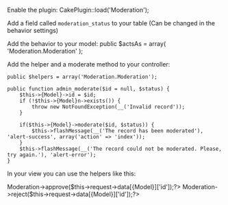 Enable the plugin:
CakePlugin::load('Moderation');

Add a field called `moderation_status` to your table (Can be changed in the behavior settings)

Add the behavior to your model:
    public $actsAs = array(
        'Moderation.Moderation'
    );

Add the helper and a moderate method to your controller:

    public $helpers = array('Moderation.Moderation');

    public function admin_moderate($id = null, $status) {
        $this->{Model}->id = $id;
        if (!$this->{Model}n->exists()) {
            throw new NotFoundException(__('Invalid record'));
        }

        if($this->{Model}->moderate($id, $status)) {
            $this->flashMessage(__('The record has been moderated'), 'alert-success', array('action' => 'index'));
        }
        $this->flashMessage(__('The record could not be moderated. Please, try again.'), 'alert-error');
    }


In your view you can use the helpers like this:
<?php echo $this->Moderation->approve($this->request->data[{Model}]['id']);?>
<?php echo $this->Moderation->reject($this->request->data[{Model}]['id']);?>